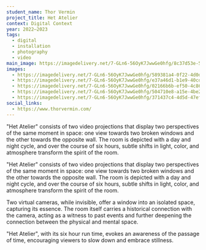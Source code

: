 ```yaml
---
student_name: Thor Vermin
project_title: Het Atelier
context: Digital Context
year: 2022—2023
tags:
  - digital
  - installation
  - photography
  - video
main_image: https://imagedelivery.net/7-GLn6-56OyK7JwwGe0hfg/8c37d53e-5d1d-42de-2d08-d8c914172e00
images:
  - https://imagedelivery.net/7-GLn6-56OyK7JwwGe0hfg/589381a4-0f22-4d0d-197c-415c2c24e300
  - https://imagedelivery.net/7-GLn6-56OyK7JwwGe0hfg/e37a46d1-b1e9-40cd-9754-96c08bcf3700
  - https://imagedelivery.net/7-GLn6-56OyK7JwwGe0hfg/02166b6b-ef50-4c86-ff2d-eddf0dc67800
  - https://imagedelivery.net/7-GLn6-56OyK7JwwGe0hfg/504710e8-a15e-4be2-d242-9c87718fa000
  - https://imagedelivery.net/7-GLn6-56OyK7JwwGe0hfg/371437c4-4d5d-47ef-07a2-87d3db251200
social_links:
  - https://www.thorvermin.com/
---
```

"Het Atelier" consists of two video projections that display two perspectives of the same moment in space: one view towards two broken windows and the other towards the opposite wall. The room is depicted with a day and night cycle, and over the course of six hours, subtle shifts in light, color, and atmosphere transform the spirit of the room. 

"Het Atelier" consists of two video projections that display two perspectives of the same moment in space: one view towards two broken windows and the other towards the opposite wall. The room is depicted with a day and night cycle, and over the course of six hours, subtle shifts in light, color, and atmosphere transform the spirit of the room. 

Two virtual cameras, while invisible, offer a window into an isolated space, capturing its essence. The room itself carries a historical connection with the camera, acting as a witness to past events and further deepening the connection between the physical and mental space. 

"Het Atelier", with its six hour run time, evokes an awareness of the passage of time, encouraging viewers to slow down and embrace stillness.
